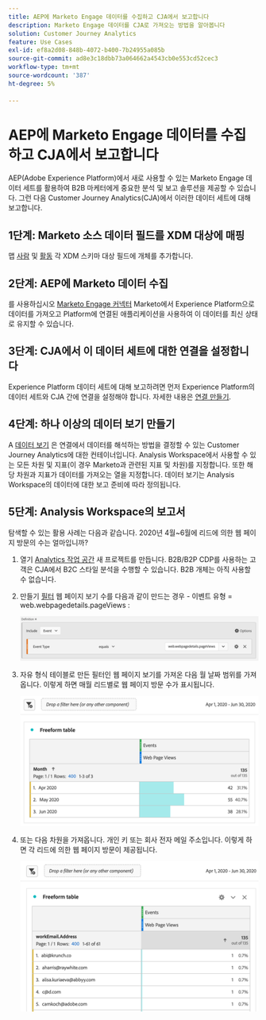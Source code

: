 ```yaml
---
title: AEP에 Marketo Engage 데이터를 수집하고 CJA에서 보고합니다
description: Marketo Engage 데이터를 CJA로 가져오는 방법을 알아봅니다
solution: Customer Journey Analytics
feature: Use Cases
exl-id: ef8a2d08-848b-4072-b400-7b24955a085b
source-git-commit: ad8e3c18dbb73a064662a4543cb0e553cd52cec3
workflow-type: tm+mt
source-wordcount: '387'
ht-degree: 5%

---
```


# AEP에 Marketo Engage 데이터를 수집하고 CJA에서 보고합니다

AEP(Adobe Experience Platform)에서 새로 사용할 수 있는 Marketo Engage 데이터 세트를 활용하여 B2B 마케터에게 중요한 분석 및 보고 솔루션을 제공할 수 있습니다. 그런 다음 Customer Journey Analytics(CJA)에서 이러한 데이터 세트에 대해 보고합니다.

## 1단계: Marketo 소스 데이터 필드를 XDM 대상에 매핑

맵 [사람](https://experienceleague.adobe.com/docs/experience-platform/sources/connectors/adobe-applications/mapping/marketo.html?lang=en#persons) 및 [활동](https://experienceleague.adobe.com/docs/experience-platform/sources/connectors/adobe-applications/mapping/marketo.html?lang=en#activities) 각 XDM 스키마 대상 필드에 개체를 추가합니다.

## 2단계: AEP에 Marketo 데이터 수집

를 사용하십시오 [Marketo Engage 커넥터](https://experienceleague.adobe.com/docs/experience-platform/sources/connectors/adobe-applications/marketo/marketo.html?lang=en) Marketo에서 Experience Platform으로 데이터를 가져오고 Platform에 연결된 애플리케이션을 사용하여 이 데이터를 최신 상태로 유지할 수 있습니다.

## 3단계: CJA에서 이 데이터 세트에 대한 연결을 설정합니다

Experience Platform 데이터 세트에 대해 보고하려면 먼저 Experience Platform의 데이터 세트와 CJA 간에 연결을 설정해야 합니다. 자세한 내용은 [연결 만들기](https://experienceleague.adobe.com/docs/analytics-platform/using/cja-connections/create-connection.html?lang=ko).

## 4단계: 하나 이상의 데이터 보기 만들기

A [데이터 보기](/help/data-views/data-views.md) 은 연결에서 데이터를 해석하는 방법을 결정할 수 있는 Customer Journey Analytics에 대한 컨테이너입니다. Analysis Workspace에서 사용할 수 있는 모든 차원 및 지표(이 경우 Marketo과 관련된 지표 및 차원)를 지정합니다. 또한 해당 차원과 지표가 데이터를 가져오는 열을 지정합니다. 데이터 보기는 Analysis Workspace의 데이터에 대한 보고 준비에 따라 정의됩니다.

## 5단계: Analysis Workspace의 보고서

탐색할 수 있는 활용 사례는 다음과 같습니다. 2020년 4월~6월에 리드에 의한 웹 페이지 방문의 수는 얼마입니까?

1. 열기 [Analytics 작업 공간](/help/analysis-workspace/home.md) 새 프로젝트를 만듭니다.
B2B/B2P CDP를 사용하는 고객은 CJA에서 B2C 스타일 분석을 수행할 수 있습니다. B2B 개체는 아직 사용할 수 없습니다.

1. 만들기 [필터](/help/components/filters/create-filters.md) 웹 페이지 보기 수를 다음과 같이 만드는 경우 - 이벤트 유형 = web.webpagedetails.pageViews :

   ![](assets/marketo-filter.png)

1. 자유 형식 테이블로 만든 필터인 웹 페이지 보기를 가져온 다음 월 날짜 범위를 가져옵니다. 이렇게 하면 매월 리드별로 웹 페이지 방문 수가 표시됩니다.

   ![](assets/marketo-freeform.png)

1. 또는 다음 차원을 가져옵니다. 개인 키 또는 회사 전자 메일 주소입니다. 이렇게 하면 각 리드에 의한 웹 페이지 방문이 제공됩니다.

   ![](assets/marketo-freeform2.png)
